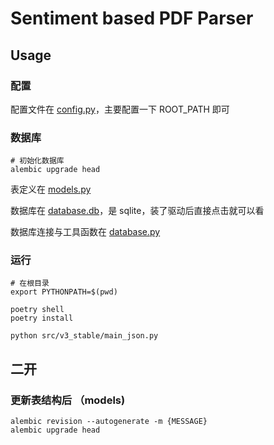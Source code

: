 # Sentiment based PDF Parser

## Usage

### 配置

配置文件在 [config.py](../config.py)，主要配置一下 ROOT_PATH 即可

### 数据库

```shell
# 初始化数据库
alembic upgrade head
```

表定义在 [models.py](../models.py)

数据库在 [database.db](../../database.db)，是 sqlite，装了驱动后直接点击就可以看

数据库连接与工具函数在 [database.py](../database.py)

### 运行

```shell
# 在根目录
export PYTHONPATH=$(pwd)

poetry shell
poetry install

python src/v3_stable/main_json.py
```

## 二开

### 更新表结构后 （models)

```shell
alembic revision --autogenerate -m {MESSAGE}
alembic upgrade head
```

